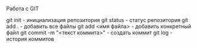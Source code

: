 Работа с GIT

git init - инициализация репозитория
git status - статус репозитория
git add . - добавить все файлы
git add <имя файла> - добавить конкретный файл
git commit -m "<текст коммита>" - создать коммит
git log - история коммитов